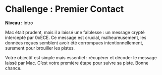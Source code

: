 # Challenge : Premier Contact

**Niveau :** intro

Mac était prudent, mais il a laissé une faiblesse : un message crypté intercepté par 0xECE. Ce message est crucial, malheureusement, les données reçues semblent avoir été corrompues intentionnellement, surement pour brouiller les pistes.

Votre objectif est simple mais essentiel : récupérer et décoder le message laissé par Mac.
C’est votre première étape pour suivre sa piste. Bonne chance.

